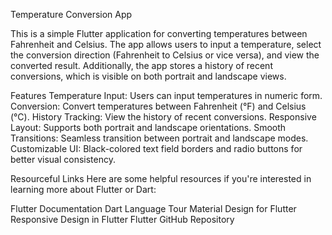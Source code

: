 Temperature Conversion App

This is a simple Flutter application for converting temperatures between Fahrenheit and Celsius. The app allows users to input a temperature, select the conversion direction (Fahrenheit to Celsius or vice versa), and view the converted result. Additionally, the app stores a history of recent conversions, which is visible on both portrait and landscape views.

Features
Temperature Input: Users can input temperatures in numeric form.
Conversion: Convert temperatures between Fahrenheit (°F) and Celsius (°C).
History Tracking: View the history of recent conversions.
Responsive Layout: Supports both portrait and landscape orientations.
Smooth Transitions: Seamless transition between portrait and landscape modes.
Customizable UI: Black-colored text field borders and radio buttons for better visual consistency.

Resourceful Links
Here are some helpful resources if you're interested in learning more about Flutter or Dart:

Flutter Documentation
Dart Language Tour
Material Design for Flutter
Responsive Design in Flutter
Flutter GitHub Repository
